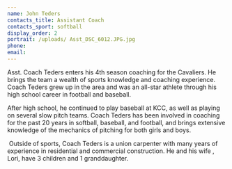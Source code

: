 ```yaml
---
name: John Teders
contacts_title: Assistant Coach
contacts_sport: softball
display_order: 2
portrait: /uploads/ Asst_DSC_6012.JPG.jpg
phone:
email:
---
```


Asst. Coach Teders enters his 4th season coaching for the Cavaliers. He brings the team a wealth of sports knowledge and coaching experience. Coach Teders grew up in the area and was an all-star athlete through his high school career in football and baseball.

After high school, he continued to play baseball at KCC, as well as playing on several slow pitch teams. Coach Teders has been involved in coaching for the past 20 years in softball, baseball, and football, and brings extensive knowledge of the mechanics of pitching for both girls and boys.

&nbsp;Outside of sports, Coach Teders is a union carpenter with many years of experience in residential and commercial construction. He and his wife , Lori, have 3 children and 1 granddaughter.
